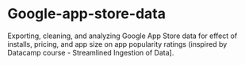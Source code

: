 # Google-app-store-data
Exporting, cleaning, and analyzing Google App Store data for effect of installs, pricing, and app size on app popularity ratings (inspired by Datacamp course - Streamlined Ingestion of Data].


